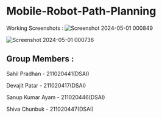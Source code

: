 # Mobile-Robot-Path-Planning

Working Screenshots : 
![Screenshot 2024-05-01 000849](https://github.com/s2ahil/Mobile-Robot-Path-Planning/assets/101473078/ca5b23f5-76d9-4b46-8b39-bb0434318c52)

![Screenshot 2024-05-01 000736](https://github.com/s2ahil/Mobile-Robot-Path-Planning/assets/101473078/f4417562-8c45-4b80-ae95-17d749a10bc5)


## Group Members :
Sahil Pradhan - 211020441(DSAI)

Devajit Patar - 211020417(DSAI)

Sanup Kumar Ayam - 211020446(DSAI)

Shiva Chunbuk - 211020447(DSAI)

